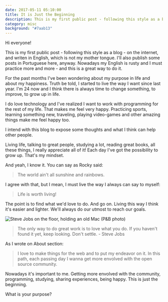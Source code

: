 ```yaml
---
date: 2017-05-11 05:10:00
title: It is Just the Beginning
description: This is my first public post - following this style as a blog - on the internet, and writen in English, which is not my mother tongue.
category: misc
background: "#7aab13"
---
```


Hi everyone!

This is my first public post - following this style as a blog - on the internet, and writen in English, which is not my mother tongue. I'll also publish some posts in Portuguese here, anyway. Nowadays my English is rusty and I must practice more and more - and this is a great way to do it.

For the past months I've been wondering about my purpose in life and about my happiness. Truth be told, I started to live the way I want since last year. I'm 24 now and I think there is always time to change something, to improve, to grow up in life.

I do love technology and I've realized I want to work with programming for the rest of my life. That makes me feel very happy. Practicing sports, learning something new, traveling, playing video-games and other amazing things make me feel happy too.

I intend with this blog to expose some thoughts and what I think can help other people.

Living life, talking to great people, studying a lot, reading great books, all these things, I really appreciate all of it! Each day I've got the possibility to grow up. That's my mindset.

And yeah, I know it. You can say as Rocky said:

> The world ain't all sunshine and rainbows.

I agree with that, but I mean, I must live the way I always can say to myself:

> Life is worth living!

The point is to find what we'd love to do. And go on. Living this way I think it's easier and lighter. We'll always do our utmost to reach our goals.

![Steve Jobs on the floor, holding an old Mac (P&B photo)](/assets/img/01-it-is-just-the-beginning-steve-jobs.jpg)

> The only way to do great work is to love what you do. If you haven't found it yet, keep looking. Don't settle. - Steve Jobs

As I wrote on About section:

> I love to make things for the web and to put my endeavor on it. In this path, each passing day I wanna get more envolved with the open source community.

Nowadays it's important to me. Getting more envolved with the community, programming, studying, sharing experiences, being happy. This is just the beginning.

What is your purpose?
